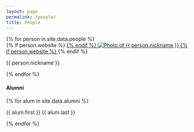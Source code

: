 ```yaml
---
layout: page
permalink: /people/
title: People
---
```


<div class="people-wrapper">
    {% for person in site.data.people %}
        <div class="person">
            {% if person.website %}
                <a href="{{ person.website }}">
            {% endif %}
                    <img class="person-pic" src="{{ person.pic }}" alt="Photo of {{ person.nickname }}">
            {% if person.website %}
                </a>
            {% endif %}
            <p>{{ person.nickname }}</p>
        </div>
    {% endfor %}
</div>

<h4 class="section-header">Alumni</h4>
<div class="alumni-wrapper">
    {% for alum in site.data.alumni %}
        <p>{{ alum.first }} {{ alum.last }}</p>
    {% endfor %}
</div>